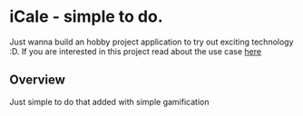 # iCale - simple to do.
Just wanna build an hobby project application to try out exciting technology :D. 
If you are interested in this project read about the use case [here](./docs/usecase.md)

## Overview
Just simple to do that added with simple gamification